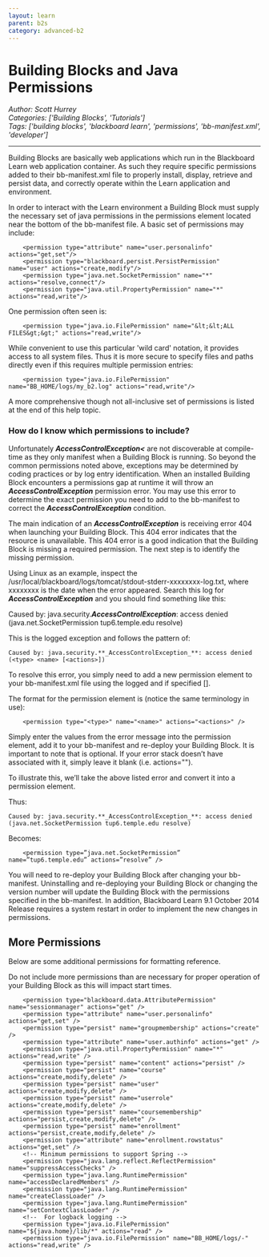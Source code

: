 ```yaml
---
layout: learn
parent: b2s
category: advanced-b2
---
```

# Building Blocks and Java Permissions
*Author: Scott Hurrey*  
*Categories: ['Building Blocks', 'Tutorials']*  
*Tags: ['building blocks', 'blackboard learn', 'permissions', 'bb-manifest.xml', 'developer']*  
<hr />
Building Blocks are basically web applications which run in the Blackboard
Learn web application container. As such they require specific permissions
added to their bb-manifest.xml file to properly install, display, retrieve and
persist data, and correctly operate within the Learn application and
environment.

In order to interact with the Learn environment a Building Block must supply
the necessary set of java permissions in the permissions element located near
the bottom of the bb-manifest file. A basic set of permissions may include:
```
    <permission type="attribute" name="user.personalinfo" actions="get,set"/>   
    <permission type="blackboard.persist.PersistPermission" name="user" actions="create,modify"/>   
    <permission type="java.net.SocketPermission" name="*" actions="resolve,connect"/>   
    <permission type="java.util.PropertyPermission" name="*" actions="read,write"/>
```
One permission often seen is:

```
    <permission type="java.io.FilePermission" name="&lt;&lt;ALL FILES&gt;&gt;" actions="read,write"/>
```

While convenient to use this particular 'wild card' notation, it provides
access to all system files. Thus it is more secure to specify files and paths
directly even if this requires multiple permission entries:
```
    <permission type="java.io.FilePermission" name="BB_HOME/logs/my_b2.log" actions="read,write"/>
```
A more comprehensive though not all-inclusive set of permissions is listed at
the end of this help topic.

### How do I know which permissions to include?

Unfortunately **_AccessControlException<_** are not discoverable at compile-
time as they only manifest when a Building Block is running. So beyond the
common permissions noted above, exceptions may be determined by coding
practices or by log entry identification. When an installed Building Block
encounters a permissions gap at runtime it will throw an
**_AccessControlException_** permission error. You may use this error to
determine the exact permission you need to add to the bb-manifest to correct
the **_AccessControlException_** condition.

The main indication of an **_AccessControlException_** is receiving error 404
when launching your Building Block. This 404 error indicates that the resource
is unavailable. This 404 error is a good indication that the Building Block is
missing a required permission. The next step is to identify the missing
permission.

Using Linux as an example, inspect the
/usr/local/blackboard/logs/tomcat/stdout-stderr-xxxxxxxx-log.txt, where
xxxxxxxx is the date when the error appeared. Search this log for
**_AccessControlException_** and you should find something like this:

Caused by: java.security.**_AccessControlException_**: access denied
(java.net.SocketPermission tup6.temple.edu resolve)

This is the logged exception and follows the pattern of:
```
Caused by: java.security.**_AccessControlException_**: access denied (<type> <name> [<actions>])
```

To resolve this error, you simply need to add a new permission element to your
bb-manifest.xml file using the logged <type> <name> and if specified
[<actions>].

The format for the permission element is (notice the same terminology in use):
```
    <permission type="<type>" name="<name>" actions="<actions>" />
```

Simply enter the values from the error message into the permission element,
add it to your bb-manifest and re-deploy your Building Block. It is important
to note that <actions> is optional. If your error stack doesn’t have <actions>
associated with it, simply leave it blank (i.e. actions="").

To illustrate this, we’ll take the above listed error and convert it into a
permission element.

Thus:
```
Caused by: java.security.**_AccessControlException_**: access denied
(java.net.SocketPermission tup6.temple.edu resolve)
```

Becomes:
```
    <permission type=”java.net.SocketPermission” name=”tup6.temple.edu” actions=”resolve” />
```

You will need to re-deploy your Building Block after changing your bb-
manifest. Uninstalling and re-deploying your Building Block or changing the
version number will update the Building Block with the permissions specified
in the bb-manifest. In addition, Blackboard Learn 9.1 October 2014 Release
requires a system restart in order to implement the new changes in
permissions.

## More Permissions

Below are some additional permissions for formatting reference.

Do not include more permissions than are necessary for proper operation of
your Building Block as this will impact start times.
```
    <permission type="blackboard.data.AttributePermission" name="sessionmanager" actions="get" />  
    <permission type="attribute" name="user.personalinfo" actions="get,set" />   
    <permission type="persist" name="groupmembership" actions="create" />   
    <permission type="attribute" name="user.authinfo" actions="get" />   
    <permission type="java.util.PropertyPermission" name="*" actions="read,write" />    
    <permission type="persist" name="content" actions="persist" />   
    <permission type="persist" name="course" actions="create,modify,delete" />    
    <permission type="persist" name="user" actions="create,modify,delete" />   
    <permission type="persist" name="userrole" actions="create,modify,delete" />   
    <permission type="persist" name="coursemembership" actions="persist,create,modify,delete" />                
    <permission type="persist" name="enrollment" actions="persist,create,modify,delete" />   
    <permission type="attribute" name="enrollment.rowstatus" actions="get,set" />                
    <!-- Minimum permissions to support Spring -->   
    <permission type="java.lang.reflect.ReflectPermission" name="suppressAccessChecks" />   
    <permission type="java.lang.RuntimePermission" name="accessDeclaredMembers" />   
    <permission type="java.lang.RuntimePermission" name="createClassLoader" />   
    <permission type="java.lang.RuntimePermission" name="setContextClassLoader" />                
    <!--  For logback logging -->   
    <permission type="java.io.FilePermission" name="${java.home}/lib/*" actions="read" />  
    <permission type="java.io.FilePermission" name="BB_HOME/logs/-" actions="read,write" />
```
